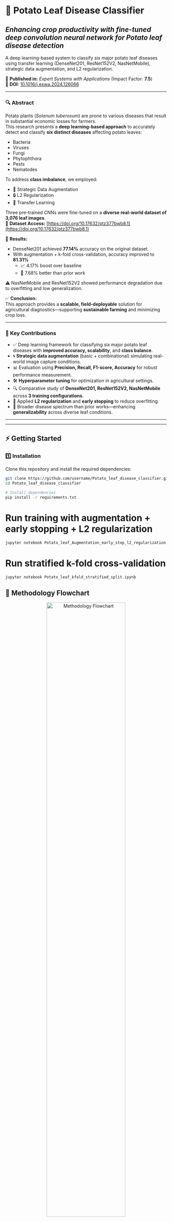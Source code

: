 # 🥔 Potato Leaf Disease Classifier  
## *Enhancing crop productivity with fine-tuned deep convolution neural network for Potato leaf disease detection*

A deep learning-based system to classify six major potato leaf diseases using transfer learning (DenseNet201, ResNet152V2, NasNetMobile), strategic data augmentation, and L2 regularization.

📄 **Published in:** *Expert Systems with Applications* (Impact Factor: **7.5**)  
🔗 **DOI:** [10.1016/j.eswa.2024.126066](https://doi.org/10.1016/j.eswa.2024.126066)

---

### 🔍 **Abstract**

Potato plants (*Solanum tuberosum*) are prone to various diseases that result in substantial economic losses for farmers.  
This research presents a **deep learning-based approach** to accurately detect and classify **six distinct diseases** affecting potato leaves:
- Bacteria
- Viruses
- Fungi
- Phytophthora
- Pests
- Nematodes

To address **class imbalance**, we employed:
- 🎨 Strategic Data Augmentation  
- 🔒 L2 Regularization  
- 🧠 Transfer Learning  

Three pre-trained CNNs were fine-tuned on a **diverse real-world dataset of 3,076 leaf images**.  
📂 **Dataset Access:** [https://doi.org/10.17632/ptz377bwb8.1](https://doi.org/10.17632/ptz377bwb8.1)

🚀 **Results:**
- DenseNet201 achieved **77.14%** accuracy on the original dataset.
- With augmentation + k-fold cross-validation, accuracy improved to **81.31%**
  - 📈 4.17% boost over baseline  
  - 🔬 7.68% better than prior work

⚠️ NasNetMobile and ResNet152V2 showed performance degradation due to overfitting and low generalization.

✅ **Conclusion:**  
This approach provides a **scalable, field-deployable** solution for agricultural diagnostics—supporting **sustainable farming** and minimizing crop loss.

---

### 🌟 **Key Contributions**

- ✅ Deep learning framework for classifying six major potato leaf diseases with **improved accuracy, scalability**, and **class balance**.
- 🌀 **Strategic data augmentation** (basic + combinational) simulating real-world image capture conditions.
- 📊 Evaluation using **Precision, Recall, F1-score, Accuracy** for robust performance measurement.
- 🛠️ **Hyperparameter tuning** for optimization in agricultural settings.
- 🔍 Comparative study of **DenseNet201, ResNet152V2, NasNetMobile** across **3 training configurations**.
- 🧱 Applied **L2 regularization** and **early stopping** to reduce overfitting.
- 🌾 Broader disease spectrum than prior works—enhancing **generalizability** across diverse leaf conditions.

---
---
## ⚡ Getting Started  

### 1️⃣ Installation  

Clone this repository and install the required dependencies:  

```bash
git clone https://github.com/username/Potato_leaf_disease_classifier.git
cd Potato_leaf_disease_classifier

# Install dependencies
pip install -r requirements.txt
```

# Run training with augmentation + early stopping + L2 regularization
```bash
jupyter notebook Potato_leaf_Augmentation_early_stop_l2_regularization.ipynb
```

# Run stratified k-fold cross-validation
```bash
jupyter notebook Potato_leaf_kfold_stratified_split.ipynb
```




## 🧠 Methodology Flowchart  
<p align="center">
  <img src="Diagrams_Tables_Figures_Graphs/Methodology_flowchart.png" width="70%" alt="Methodology Flowchart"/>
</p>  

This flowchart illustrates the overall pipeline of our proposed potato leaf disease classification system, covering **data preprocessing, augmentation, model training, evaluation, and deployment readiness**.

---

## 📊 Dataset Distribution (Before & After Augmentation)  

<p align="center">
  <img src="Diagrams_Tables_Figures_Graphs/Class_distribution_original.png" width="45%" alt="Original Class Distribution"/>
  <img src="Diagrams_Tables_Figures_Graphs/class_distribution_post_augmentation.png" width="45%" alt="Post-Augmentation Class Distribution"/>
</p>  

- The original dataset contained **3,076 images** with severe class imbalance.  
- Through **strategic augmentations** (rotations, flips, color jitter, etc.), underrepresented classes were balanced, resulting in a **more uniform dataset** that improved model generalization.  

---

## ⚙️ Algorithm  

<p align="center">
  <img src="Diagrams_Tables_Figures_Graphs/algorithm.png" width="60%" alt="Algorithm Flow"/>
</p>  

The above diagram highlights the **training algorithm**, including:  
1. Input preprocessing  
2. Augmentation strategies  
3. Transfer learning with DenseNet201, ResNet152V2, and NasNetMobile  
4. Optimization with **early stopping + L2 regularization**  

---

## 📈 DenseNet201 Results  

### 🔹 Training & Validation Trends  
<p align="center">
  <img src="Diagrams_Tables_Figures_Graphs/training_accuracy_all_models.png" width="45%" alt="Training Accuracy"/>
  <img src="Diagrams_Tables_Figures_Graphs/validation_accuracy_all_models.png" width="45%" alt="Validation Accuracy"/>
</p>  

<p align="center">
  <img src="Diagrams_Tables_Figures_Graphs/training_loss_all_models.png" width="45%" alt="Training Loss"/>
  <img src="Diagrams_Tables_Figures_Graphs/validation_loss_all_models.png" width="45%" alt="Validation Loss"/>
</p>  

- DenseNet201 consistently outperformed the other models in terms of **validation accuracy and reduced overfitting**.  
- ResNet152V2 and NasNetMobile showed stronger signs of **performance degradation**.  

### 🔹 Confusion Matrices (DenseNet201)  
<p align="center">
  <img src="Diagrams_Tables_Figures_Graphs/conf_matx_denseNet201.png" width="30%" alt="DenseNet201 Confusion Matrix"/>
  <img src="Diagrams_Tables_Figures_Graphs/conf_matx_DenseNet201_earlystop.png" width="30%" alt="DenseNet201 + Early Stopping"/>
  <img src="Diagrams_Tables_Figures_Graphs/conf_matrix_DenseNet201_earlystop_l2norm.png" width="30%" alt="DenseNet201 + Early Stopping + L2 Norm"/>
</p>  

Confusion matrices demonstrate that **augmentation + regularization** improved classification across minority classes (Bacteria, Nematodes) while reducing misclassifications.  

---

## 📝 Classification Report (DenseNet201)  

<p align="center">
  <img src="Diagrams_Tables_Figures_Graphs/classification_report_DenseNet201.png" width="70%" alt="DenseNet201 Classification Report"/>
</p>  

The report shows precision, recall, and F1-scores across all six disease categories. DenseNet201 achieved **balanced performance**, highlighting improvements after augmentation.  

---

## 📊 Class-wise Accuracy (DenseNet201)  

<p align="center">
  <img src="Diagrams_Tables_Figures_Graphs/class_wise_accuracy_DenseNet201.png" width="70%" alt="Class-wise Accuracy"/>
</p>  

- Accuracy improved significantly for **minority classes** after augmentation.  
- L2 regularization stabilized training, yielding better consistency across folds.  

---

## 🔄 K-Fold Cross Validation  

<p align="center">
  <img src="Diagrams_Tables_Figures_Graphs/k_fold_validation_accuracy.png" width="45%" alt="K-Fold Validation Accuracy"/>
  <img src="Diagrams_Tables_Figures_Graphs/k_fold_validation_loss.png" width="45%" alt="K-Fold Validation Loss"/>
</p>  

<p align="center">
  <img src="Diagrams_Tables_Figures_Graphs/k_fold_accuracies_all_5.png" width="60%" alt="K-Fold Accuracies"/>
</p>  

K-fold validation demonstrated **robust generalization**, confirming that DenseNet201 with augmentation + regularization consistently outperforms the baseline.  

---

## 📑 Comparative Study  

<p align="center">
  <img src="Diagrams_Tables_Figures_Graphs/comparative_study_table.png" width="70%" alt="Comparative Study Table"/>
</p>  

Compared to prior work, our proposed system achieved:  
- **+4.17% boost over baseline** using augmentation  
- **+7.68% improvement** compared to existing state-of-the-art  
- Better performance on underrepresented disease classes  

---

